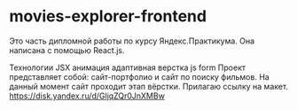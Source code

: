 # movies-explorer-frontend
Это часть дипломной работы по курсу Яндекс.Практикума. Она написана с помощью React.js.

Технологии
JSX
анимация
адаптивная верстка
js
form
Проект представляет собой: сайт-портфолио и сайт по поиску фильмов. На данный момент сайт проходит этап вёрстки. 
Прилагаю ссылку на макет. https://disk.yandex.ru/d/GljqZQr0JnXMBw